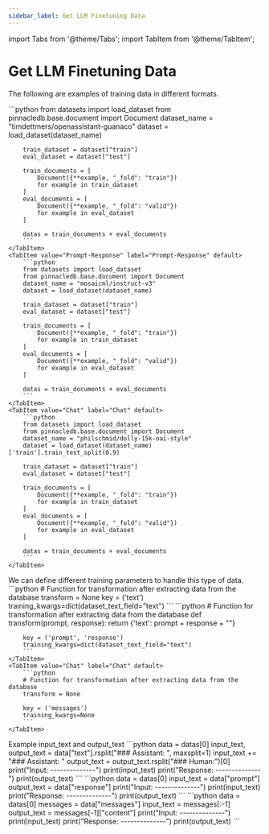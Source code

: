 ```yaml
---
sidebar_label: Get LLM Finetuning Data
---
```

import Tabs from '@theme/Tabs';
import TabItem from '@theme/TabItem';

<!-- TABS -->
# Get LLM Finetuning Data

The following are examples of training data in different formats.


<Tabs>
    <TabItem value="Text" label="Text" default>
        ```python
        from datasets import load_dataset
        from pinnacledb.base.document import Document
        dataset_name = "timdettmers/openassistant-guanaco"
        dataset = load_dataset(dataset_name)
        
        train_dataset = dataset["train"]
        eval_dataset = dataset["test"]
        
        train_documents = [
            Document({**example, "_fold": "train"})
            for example in train_dataset
        ]
        eval_documents = [
            Document({**example, "_fold": "valid"})
            for example in eval_dataset
        ]
        
        datas = train_documents + eval_documents        
        ```
    </TabItem>
    <TabItem value="Prompt-Response" label="Prompt-Response" default>
        ```python
        from datasets import load_dataset
        from pinnacledb.base.document import Document
        dataset_name = "mosaicml/instruct-v3"
        dataset = load_dataset(dataset_name)
        
        train_dataset = dataset["train"]
        eval_dataset = dataset["test"]
        
        train_documents = [
            Document({**example, "_fold": "train"})
            for example in train_dataset
        ]
        eval_documents = [
            Document({**example, "_fold": "valid"})
            for example in eval_dataset
        ]
        
        datas = train_documents + eval_documents        
        ```
    </TabItem>
    <TabItem value="Chat" label="Chat" default>
        ```python
        from datasets import load_dataset
        from pinnacledb.base.document import Document
        dataset_name = "philschmid/dolly-15k-oai-style"
        dataset = load_dataset(dataset_name)['train'].train_test_split(0.9)
        
        train_dataset = dataset["train"]
        eval_dataset = dataset["test"]
        
        train_documents = [
            Document({**example, "_fold": "train"})
            for example in train_dataset
        ]
        eval_documents = [
            Document({**example, "_fold": "valid"})
            for example in eval_dataset
        ]
        
        datas = train_documents + eval_documents        
        ```
    </TabItem>
</Tabs>
We can define different training parameters to handle this type of data.


<Tabs>
    <TabItem value="Text" label="Text" default>
        ```python
        # Function for transformation after extracting data from the database
        transform = None
        key = ('text')
        training_kwargs=dict(dataset_text_field="text")        
        ```
    </TabItem>
    <TabItem value="Prompt-Response" label="Prompt-Response" default>
        ```python
        # Function for transformation after extracting data from the database
        def transform(prompt, response):
            return {'text': prompt + response + "</s>"}
        
        key = ('prompt', 'response')
        training_kwargs=dict(dataset_text_field="text")        
        ```
    </TabItem>
    <TabItem value="Chat" label="Chat" default>
        ```python
        # Function for transformation after extracting data from the database
        transform = None
        
        key = ('messages')
        training_kwargs=None        
        ```
    </TabItem>
</Tabs>
Example input_text and output_text


<Tabs>
    <TabItem value="Text" label="Text" default>
        ```python
        data = datas[0]
        input_text, output_text = data["text"].rsplit("### Assistant: ", maxsplit=1)
        input_text += "### Assistant: "
        output_text = output_text.rsplit("### Human:")[0]
        print("Input: --------------")
        print(input_text)
        print("Response: --------------")
        print(output_text)        
        ```
    </TabItem>
    <TabItem value="Prompt-Response" label="Prompt-Response" default>
        ```python
        data = datas[0]
        input_text = data["prompt"]
        output_text = data["response"]
        print("Input: --------------")
        print(input_text)
        print("Response: --------------")
        print(output_text)        
        ```
    </TabItem>
    <TabItem value="Chat" label="Chat" default>
        ```python
        data = datas[0]
        messages = data["messages"]
        input_text = messages[:-1]
        output_text = messages[-1]["content"]
        print("Input: --------------")
        print(input_text)
        print("Response: --------------")
        print(output_text)        
        ```
    </TabItem>
</Tabs>
